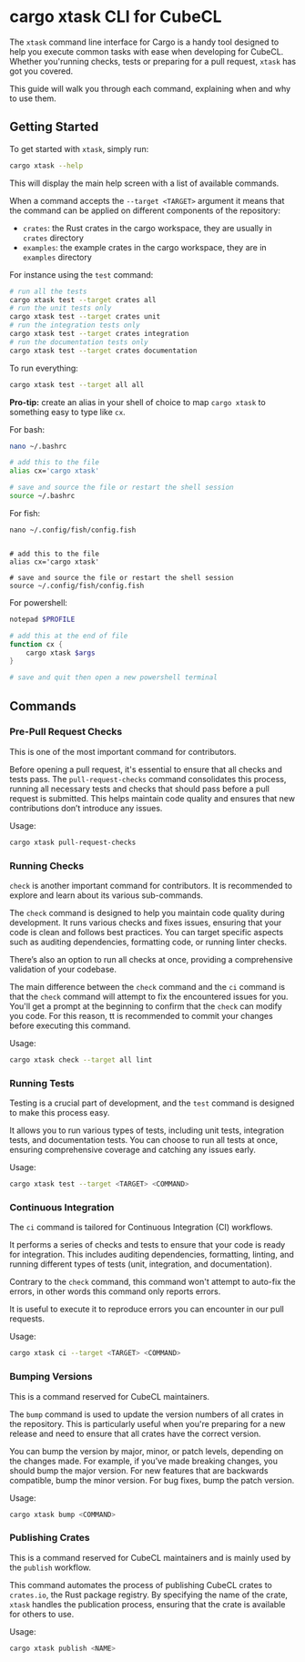 # cargo xtask CLI for CubeCL

The `xtask` command line interface for Cargo is a handy tool designed to help you execute common tasks with ease when developing for CubeCL.
Whether you'running checks, tests or preparing for a pull request, `xtask` has got you covered.

This guide will walk you through each command, explaining when and why to use them.

## Getting Started

To get started with `xtask`, simply run:

```sh
cargo xtask --help
```

This will display the main help screen with a list of available commands.

When a command accepts the `--target <TARGET>` argument it means that the command can be applied
on different components of the repository:
- `crates`: the Rust crates in the cargo workspace, they are usually in `crates` directory
- `examples`: the example crates in the cargo workspace, they are in `examples` directory

For instance using the `test` command:

```sh
# run all the tests
cargo xtask test --target crates all
# run the unit tests only
cargo xtask test --target crates unit
# run the integration tests only
cargo xtask test --target crates integration
# run the documentation tests only
cargo xtask test --target crates documentation
```

To run everything:

```sh
cargo xtask test --target all all
```

**Pro-tip:** create an alias in your shell of choice to map `cargo xtask` to something easy to type like `cx`.

For bash:

```bash
nano ~/.bashrc

# add this to the file
alias cx='cargo xtask'

# save and source the file or restart the shell session
source ~/.bashrc
```

For fish:

```fish
nano ~/.config/fish/config.fish


# add this to the file
alias cx='cargo xtask'

# save and source the file or restart the shell session
source ~/.config/fish/config.fish
```

For powershell:

```powershell
notepad $PROFILE

# add this at the end of file
function cx {
    cargo xtask $args
}

# save and quit then open a new powershell terminal
```

## Commands

### Pre-Pull Request Checks

This is one of the most important command for contributors.

Before opening a pull request, it's essential to ensure that all checks and tests pass.
The `pull-request-checks` command consolidates this process, running all necessary tests and checks that should pass before a pull request is submitted.
This helps maintain code quality and ensures that new contributions don’t introduce any issues.

Usage:
```sh
cargo xtask pull-request-checks
```

### Running Checks

`check` is another important command for contributors. It is recommended to explore and learn about its various sub-commands.

The `check` command is designed to help you maintain code quality during development.
It runs various checks and fixes issues, ensuring that your code is clean and follows best practices.
You can target specific aspects such as auditing dependencies, formatting code, or running linter checks.

There’s also an option to run all checks at once, providing a comprehensive validation of your codebase.

The main difference between the `check` command and the `ci` command is that the `check` command will attempt to fix the encountered issues for you.
You'll get a prompt at the beginning to confirm that the `check` can modify you code. For this reason, tt is recommended to commit your changes before
executing this command.

Usage:
```sh
cargo xtask check --target all lint
```

### Running Tests

Testing is a crucial part of development, and the `test` command is designed to make this process easy.

It allows you to run various types of tests, including unit tests, integration tests, and documentation tests.
You can choose to run all tests at once, ensuring comprehensive coverage and catching any issues early.

Usage:
```sh
cargo xtask test --target <TARGET> <COMMAND>
```

### Continuous Integration

The `ci` command is tailored for Continuous Integration (CI) workflows.

It performs a series of checks and tests to ensure that your code is ready for integration.
This includes auditing dependencies, formatting, linting, and running different types of tests (unit, integration, and documentation).

Contrary to the `check` command, this command won't attempt to auto-fix the errors, in other words this command only reports errors.

It is useful to execute it to reproduce errors you can encounter in our pull requests.

Usage:
```sh
cargo xtask ci --target <TARGET> <COMMAND>
```

### Bumping Versions

This is a command reserved for CubeCL maintainers.

The `bump` command is used to update the version numbers of all crates in the repository.
This is particularly useful when you're preparing for a new release and need to ensure that all crates have the correct version.

You can bump the version by major, minor, or patch levels, depending on the changes made.
For example, if you’ve made breaking changes, you should bump the major version.
For new features that are backwards compatible, bump the minor version.
For bug fixes, bump the patch version.

Usage:
```sh
cargo xtask bump <COMMAND>
```


### Publishing Crates

This is a command reserved for CubeCL maintainers and is mainly used by the `publish` workflow.

This command automates the process of publishing CubeCL crates to `crates.io`, the Rust package registry.
By specifying the name of the crate, `xtask` handles the publication process, ensuring that the crate is available for others to use.

Usage:
```sh
cargo xtask publish <NAME>
```

